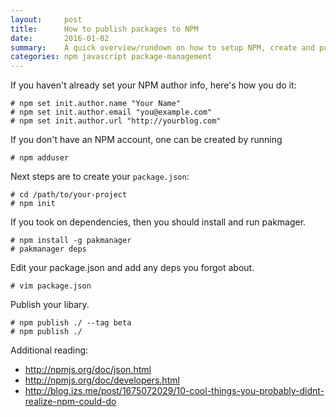 ```yaml
---
layout:     post
title:      How to publish packages to NPM
date:       2016-01-02
summary:    A quick overview/rundown on how to setup NPM, create and publish a package.
categories: npm javascript package-management
---
```


If you haven't already set your NPM author info, here's how you do it:

```
# npm set init.author.name "Your Name"
# npm set init.author.email "you@example.com"
# npm set init.author.url "http://yourblog.com"
```

If you don't have an NPM account, one can be created by running

```
# npm adduser
```

Next steps are to create your `package.json`:

```
# cd /path/to/your-project
# npm init
```

If you took on dependencies, then you should install and run pakmager.
```
# npm install -g pakmanager
# pakmanager deps
```

Edit your package.json and add any deps you forgot about.
```
# vim package.json
```

Publish your libary.

```
# npm publish ./ --tag beta
# npm publish ./
```

Additional reading:

 * http://npmjs.org/doc/json.html
 * http://npmjs.org/doc/developers.html
 * http://blog.izs.me/post/1675072029/10-cool-things-you-probably-didnt-realize-npm-could-do
